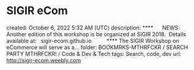 # SIGIR eCom

created: October 6, 2022 5:32 AM (UTC)
description: ****      NEWS: Another edition of this workshop is be organized at SIGIR 2018.  Details available at:   sigir-ecom.github.io         ​ **** The SIGIR Workshop on eCommerce will serve as a...
folder: BOOKMRKS-MTHRFCKR / SEARCH PARTY MTHRFCKR! / Code & Dev & Tech
tags: Search, code, dev
url: http://sigir-ecom.weebly.com